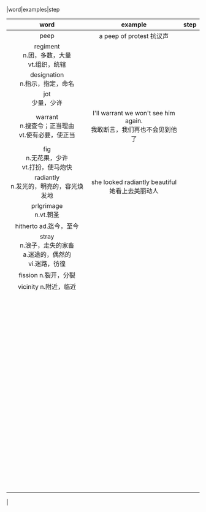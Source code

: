 |word|examples|step

|                             word                             |                           example                            | step |
| :----------------------------------------------------------: | :----------------------------------------------------------: | :--: |
|                             peep                             |                   a peep of protest 抗议声                   |      |
|      regiment <br />n.团，多数，大量<br />vt.组织，统辖      |                                                              |      |
|             designation <br />n.指示，指定，命名             |                                                              |      |
|                     jot<br />少量，少许                      |                                                              |      |
|  warrant <br />n.搜查令；正当理由<br />vt.使有必要，使正当   | I'll warrant we won't see him again.<br />我敢断言，我们再也不会见到他了 |      |
|        fig<br />n.无花果，少许<br />vt.打扮，使马炮快        |                                                              |      |
|         radiantly<br />n.发光的，明亮的，容光焕发地          |     she looked radiantly beautiful<br />她看上去美丽动人     |      |
|                  prlgrimage<br />n.vt.朝圣                   |                                                              |      |
|                    hitherto ad.迄今，至今                    |                                                              |      |
| stray<br />n.浪子，走失的家畜<br />a.迷途的，偶然的<br />vi.迷路，彷徨 |                                                              |      |
|                     fission n.裂开，分裂                     |                                                              |      |
|                    vicinity n.附近，临近                     |                                                              |      |
|                                                              |                                                              |      |
|                                                              |                                                              |      |
|                                                              |                                                              |      |
|                                                              |                                                              |      |
|                                                              |                                                              |      |
|                                                              |                                                              |      |
|                                                              |                                                              |      |
|                                                              |                                                              |      |
|                                                              |                                                              |      |
|                                                              |                                                              |      |
|                                                              |                                                              |      |
|                                                              |                                                              |      |
|                                                              |                                                              |      |
|                                                              |                                                              |      |
|                                                              |                                                              |      |
|                                                              |                                                              |      |
|                                                              |                                                              |      |
|                                                              |                                                              |      |
|                                                              |                                                              |      |
|                                                              |                                                              |      |
|                                                              |                                                              |      |
|                                                              |                                                              |      |
|                                                              |                                                              |      |
|                                                              |                                                              |      |
|                                                              |                                                              |      |
|                                                              |                                                              |      |
|                                                              |                                                              |      |
|                                                              |                                                              |      |
|                                                              |                                                              |      |
|                                                              |                                                              |      |
|                                                              |                                                              |      |
|                                                              |                                                              |      |
|                                                              |                                                              |      |
|                                                              |                                                              |      |
|                                                              |                                                              |      |
|                                                              |                                                              |      |
|                                                              |                                                              |      |
|                                                              |                                                              |      |
|                                                              |                                                              |      |
|                                                              |                                                              |      |
|                                                              |                                                              |      |
|                                                              |                                                              |      |
|                                                              |                                                              |      |
|                                                              |                                                              |      |
|                                                              |                                                              |      |
|                                                              |                                                              |      |
|                                                              |                                                              |      |
|                                                              |                                                              |      |
|                                                              |                                                              |      |
|                                                              |                                                              |      |
|                                                              |                                                              |      |
|                                                              |                                                              |      |
|                                                              |                                                              |      |
|                                                              |                                                              |      |
|                                                              |                                                              |      |
|                                                              |                                                              |      |
|                                                              |                                                              |      |
|                                                              |                                                              |      |
|                                                              |                                                              |      |
|                                                              |                                                              |      |
|                                                              |                                                              |      |
|                                                              |                                                              |      |
|                                                              |                                                              |      |
|                                                              |                                                              |      |
|                                                              |                                                              |      |
|                                                              |                                                              |      |
|                                                              |                                                              |      |
|                                                              |                                                              |      |
|                                                              |                                                              |      |
|                                                              |                                                              |      |
|                                                              |                                                              |      |
|                                                              |                                                              |      |
|                                                              |                                                              |      |
|                                                              |                                                              |      |
|                                                              |                                                              |      |
|                                                              |                                                              |      |
|                                                              |                                                              |      |
|                                                              |                                                              |      |
|                                                              |                                                              |      |
|                                                              |                                                              |      |
|                                                              |                                                              |      |
|                                                              |                                                              |      |
|                                                              |                                                              |      |
|                                                              |                                                              |      |
|                                                              |                                                              |      |
|                                                              |                                                              |      |
|                                                              |                                                              |      |

|